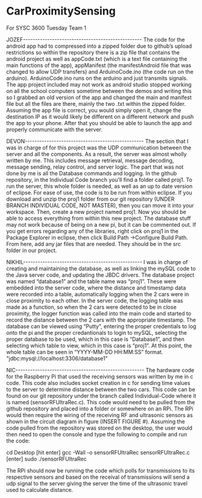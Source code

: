 # CarProximitySensing
For SYSC 3600 Tuesday Team 1


JOZEF-------------------------------------------------
	The code for the android app had to compressed into a zipped folder due to github’s upload restrictions so within the repository there is a zip file that contains the android project as well as appCode.txt (which is a text file containing the main functions of the app), appManifest (the manifestAndroid file that was changed to allow UDP transfers) and ArduinoCode.ino (the code run on the arduino).
	ArduinoCode.ino runs on the arduino and just transmits signals. The app project included may not work as android studio stopped working on all the school computers sometime between the demos and writing this so I grabbed an old version of the app and changed the main and manifest file but all the files are there, mainly the two .txt within the zipped folder. Assuming the app file is correct, you would simply open it, change the destination IP as it would likely be different on a different network and push the app to your phone. After that you should be able to launch the app and properly communicate with the server. 




DEVON-------------------------------------------------
	The section that I was in charge of for this project was the UDP communication between the server and all the components. As a result, the server was almost wholly written by me. This includes message retrieval, message decoding, message sending, relay control, and server logic. The part that was not done by me is all the Database commands and logging.
	In the github repository, in the Individual Code branch you’ll find a folder called proj1. To run the server, this whole folder is needed, as well as an up to date version of eclipse. For ease of use, the code is to be run from within eclipse. If you download and unzip the proj1 folder from our git repository (UNDER BRANCH INDIVIDUAL CODE, NOT MASTER), then you can move it into your workspace. Then, create a new project named proj1. Now you should be able to access everything from within this new project. The database stuff may not work because of being on a new pi, but it can be commented out. If you get errors regarding any of the libraries, right click on proj1 in the Package Explorer in eclipse, then click Build Path ->Configure Build Path. From here, add any jar files that are needed. They should be in the src folder in our project. 




NIKHIL-------------------------------------------------
	I was in charge of creating and maintaining the database, as well as linking the mySQL code to the Java server code, and updating the JBDC drivers. The database project was named “database1” and the table name was “proj1”. These were embedded into the server code, where the distance and timestamp data were recorded into a table, automatically logging when the 2 cars were in close proximity to each other.
In the server code, the logging table was made as a function, so when the 2 cars were detected to be in close proximity, the logger function was called into the main code and started to record the distance between the 2 cars with the appropriate timestamp. The database can be viewed using “Putty”, entering the proper credentials to log onto the pi and the proper credantionals to login to mySQL, selecting the proper database to be used, which in this case is “Database1”, and then selecting which table to view, which in this case is “proj1”. At this point, the whole table can be seen in “YYYY-MM-DD HH:MM:SS” format.
"jdbc:mysql://localhost:3306/database1"




NIC-----------------------------------------------------
	The hardware code for the Raspberry Pi that used the receiving sensors was written by me in c code. This code also includes socket creation in c for sending time values to the server to determine distance between the two cars. This code can be found on our git repository under the branch called Individual-Code where it is named (sensorRFUltraRec.c). This code would need to be pulled from the github repository and placed into a folder or somewhere on an RPi. The RPi would then require the wiring of the receiving RF and ultrasonic sensors as shown in the circuit diagram in figure (INSERT FIGURE #). Assuming the code pulled from the repository was stored on the desktop, the user would then need to open the console and type the following to compile and run the code:

cd Desktop [hit enter] gcc -Wall -o sensorRFUltraRec sensorRFUltraRec.c [enter]
sudo ./sensorRFUltraRec

The RPi should now be running the code which polls for transmissions to its respective sensors and based on the receival of transmissions will send a udp signal to the server giving the server the time of the ultrasonic travel used to calculate distance. 


